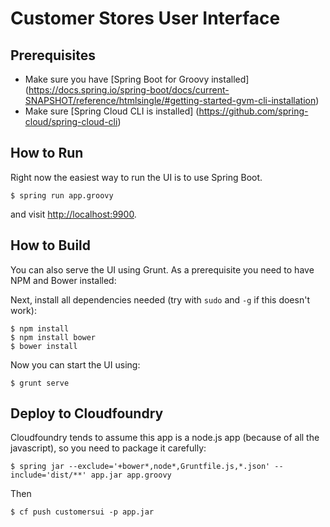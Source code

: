 Customer Stores User Interface
==============================

## Prerequisites

- Make sure you have [Spring Boot for Groovy installed] (https://docs.spring.io/spring-boot/docs/current-SNAPSHOT/reference/htmlsingle/#getting-started-gvm-cli-installation)
- Make sure [Spring Cloud CLI is installed] (https://github.com/spring-cloud/spring-cloud-cli)

## How to Run

Right now the easiest way to run the UI is to use Spring Boot.

    $ spring run app.groovy
    
and visit [http://localhost:9900](http://localhost:9900).

## How to Build

You can also serve the UI using Grunt. As a prerequisite you need to have NPM and Bower installed:

Next, install all dependencies needed (try with `sudo` and `-g` if this doesn't work):

	$ npm install
    $ npm install bower
	$ bower install

Now you can start the UI using:

	$ grunt serve

## Deploy to Cloudfoundry

Cloudfoundry tends to assume this app is a node.js app (because of all
the javascript), so you need to package it carefully:

    $ spring jar --exclude='+bower*,node*,Gruntfile.js,*.json' --include='dist/**' app.jar app.groovy

Then

    $ cf push customersui -p app.jar

